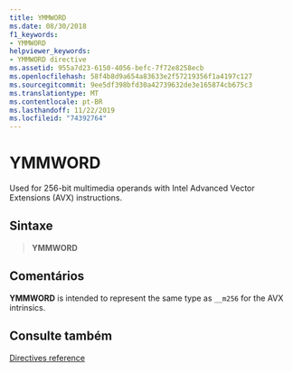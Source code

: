 ```yaml
---
title: YMMWORD
ms.date: 08/30/2018
f1_keywords:
- YMMWORD
helpviewer_keywords:
- YMMWORD directive
ms.assetid: 955a7d23-6150-4056-befc-7f72e8258ecb
ms.openlocfilehash: 58f4b8d9a654a83633e2f57219356f1a4197c127
ms.sourcegitcommit: 9ee5df398bfd30a42739632de3e165874cb675c3
ms.translationtype: MT
ms.contentlocale: pt-BR
ms.lasthandoff: 11/22/2019
ms.locfileid: "74392764"
---
```

# <a name="ymmword"></a>YMMWORD

Used for 256-bit multimedia operands with Intel Advanced Vector Extensions (AVX) instructions.

## <a name="syntax"></a>Sintaxe

> **YMMWORD**

## <a name="remarks"></a>Comentários

**YMMWORD** is intended to represent the same type as `__m256` for the AVX intrinsics.

## <a name="see-also"></a>Consulte também

[Directives reference](directives-reference.md)
